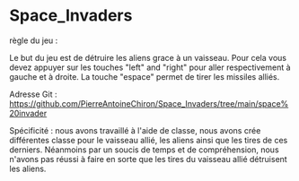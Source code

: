 # Space_Invaders

règle du jeu :

Le but du jeu est de détruire les aliens grace à un vaisseau. Pour cela vous devez appuyer sur les touches "left" and "right" pour aller respectivement à gauche et à droite. La touche "espace" permet de tirer les missiles alliés. 

Adresse Git : https://github.com/PierreAntoineChiron/Space_Invaders/tree/main/space%20invader

Spécificité : nous avons travaillé à l'aide de classe, nous avons crée différentes classe pour le vaisseau allié, les aliens ainsi que les tires de ces derniers. Néanmoins par un soucis de temps et de compréhension, nous n'avons pas réussi à faire en sorte que les tires du vaisseau allié détruisent les aliens.
